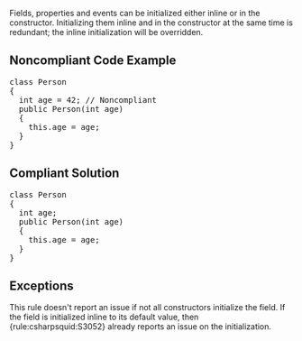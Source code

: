 Fields, properties and events can be initialized either inline or in the constructor. Initializing them inline and in the constructor at the same
time is redundant; the inline initialization will be overridden.

## Noncompliant Code Example

<pre>
class Person
{
  int age = 42; // Noncompliant
  public Person(int age)
  {
    this.age = age;
  }
}
</pre>

## Compliant Solution

<pre>
class Person
{
  int age;
  public Person(int age)
  {
    this.age = age;
  }
}
</pre>

## Exceptions

This rule doesn't report an issue if not all constructors initialize the field. If the field is initialized inline to its default value, then
{rule:csharpsquid:S3052} already reports an issue on the initialization.